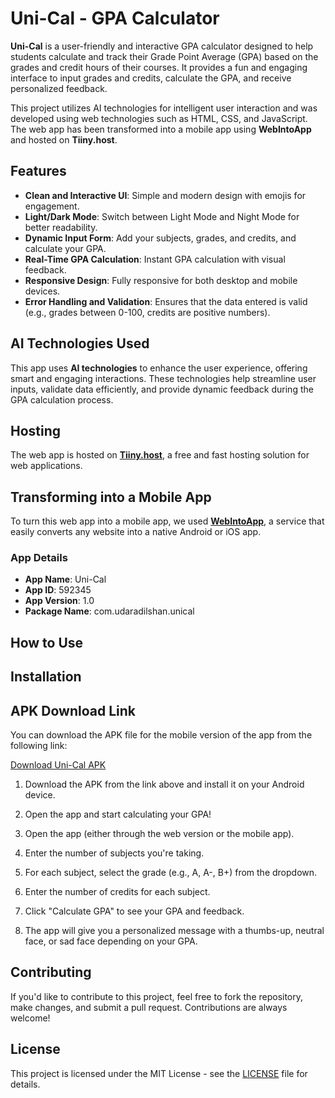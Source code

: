 # Uni-Cal - GPA Calculator

**Uni-Cal** is a user-friendly and interactive GPA calculator designed to help students calculate and track their Grade Point Average (GPA) based on the grades and credit hours of their courses. It provides a fun and engaging interface to input grades and credits, calculate the GPA, and receive personalized feedback.

This project utilizes AI technologies for intelligent user interaction and was developed using web technologies such as HTML, CSS, and JavaScript. The web app has been transformed into a mobile app using **WebIntoApp** and hosted on **Tiiny.host**.

## Features

- **Clean and Interactive UI**: Simple and modern design with emojis for engagement.
- **Light/Dark Mode**: Switch between Light Mode and Night Mode for better readability.
- **Dynamic Input Form**: Add your subjects, grades, and credits, and calculate your GPA.
- **Real-Time GPA Calculation**: Instant GPA calculation with visual feedback.
- **Responsive Design**: Fully responsive for both desktop and mobile devices.
- **Error Handling and Validation**: Ensures that the data entered is valid (e.g., grades between 0-100, credits are positive numbers).

## AI Technologies Used

This app uses **AI technologies** to enhance the user experience, offering smart and engaging interactions. These technologies help streamline user inputs, validate data efficiently, and provide dynamic feedback during the GPA calculation process.

## Hosting

The web app is hosted on [**Tiiny.host**](https://tiiny.host), a free and fast hosting solution for web applications.

## Transforming into a Mobile App

To turn this web app into a mobile app, we used **[WebIntoApp](https://webintoapp.com/)**, a service that easily converts any website into a native Android or iOS app.

### App Details

- **App Name**: Uni-Cal
- **App ID**: 592345
- **App Version**: 1.0
- **Package Name**: com.udaradilshan.unical


## How to Use

## Installation

## APK Download Link

You can download the APK file for the mobile version of the app from the following link:

[Download Uni-Cal APK](https://drive.google.com/file/d/1nZvXH-TPUhlHPYPDdw9oxm28fFcMw9BU/view?usp=sharing)

1. Download the APK from the link above and install it on your Android device.
2. Open the app and start calculating your GPA!


1. Open the app (either through the web version or the mobile app).
2. Enter the number of subjects you're taking.
3. For each subject, select the grade (e.g., A, A-, B+) from the dropdown.
4. Enter the number of credits for each subject.
5. Click "Calculate GPA" to see your GPA and feedback.
6. The app will give you a personalized message with a thumbs-up, neutral face, or sad face depending on your GPA.

## Contributing

If you'd like to contribute to this project, feel free to fork the repository, make changes, and submit a pull request. Contributions are always welcome!


## License

This project is licensed under the MIT License - see the [LICENSE](LICENSE) file for details.
